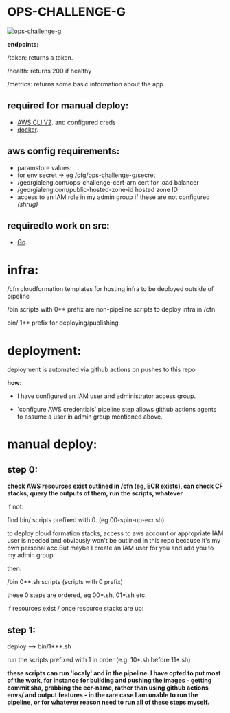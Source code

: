 # OPS-CHALLENGE-G

[![ops-challenge-g](https://github.com/GorginZ/ops-challenge-g/actions/workflows/pipeline.yaml/badge.svg)](https://github.com/GorginZ/ops-challenge-g/actions/workflows/pipeline.yaml)

**endpoints:**


/token: returns a token.

/health: returns 200 if healthy

/metrics: returns some basic information about the app.


## **required for manual deploy**: 
- [AWS CLI V2](https://docs.aws.amazon.com/cli/latest/userguide/install-cliv2.html). and configured creds
- [docker](https://docs.docker.com/engine/install/).

## **aws config requirements**: 
- paramstore values:
- for env secret => eg /cfg/ops-challenge-g/secret
- /georgialeng.com/ops-challenge-cert-arn cert for load balancer
- /georgialeng.com/public-hosted-zone-id hosted zone ID
- access to an IAM role in my admin group if these are not configured *(shrug)*

## **requiredto work on src**: 

- [Go](https://golang.org/).


# infra:

/cfn cloudformation templates for hosting infra to be deployed outside of pipeline

/bin scripts with 0** prefix are non-pipeline scripts to deploy infra in /cfn 

bin/ 1** prefix for deploying/publishing


# deployment:


deployment is automated via github actions on pushes to this repo

**how:**

- I have configured an IAM user and administrator access group.

- 'configure AWS credentials' pipeline step allows github actions agents to assume a user in admin group mentioned above.



# manual deploy:


## step 0:

**check AWS resources exist outlined in /cfn (eg, ECR exists), can check CF stacks, query the outputs of them, run the scripts, whatever**

if not:

find bin/ scripts prefixed with 0. (eg 00-spin-up-ecr.sh)

to deploy cloud formation stacks, access to aws account or appropriate IAM user is needed and obviously won't be outlined in this repo because it's my own personal acc.But maybe I create an IAM user for you and add you to my admin group. 


then:

/bin 0**.sh scripts (scripts with 0 prefix)

these 0 steps are ordered, eg 00*.sh, 01*.sh etc.

if resources exist / once resource stacks are up:


## step 1:

deploy --> bin/1***.sh

run the scripts prefixed with 1 in order (e.g: 10*.sh before 11*.sh)

**these scripts can run 'localy' and in the pipeline. I have opted to put most of the work, for instance for building and pushing the images - getting commit sha, grabbing the ecr-name, rather than using github actions envs/ and output features - in the rare case I am unable to run the pipeline, or for whatever reason need to run all of these steps myself.**